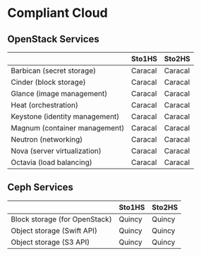 # Compliant Cloud

## OpenStack Services

|                                | Sto1HS  | Sto2HS  |
| ------------------------------ | ------- | ------- |
| Barbican (secret storage)      | Caracal | Caracal |
| Cinder (block storage)         | Caracal | Caracal |
| Glance (image management)      | Caracal | Caracal |
| Heat (orchestration)           | Caracal | Caracal |
| Keystone (identity management) | Caracal | Caracal |
| Magnum (container management)  | Caracal | Caracal |
| Neutron (networking)           | Caracal | Caracal |
| Nova (server virtualization)   | Caracal | Caracal |
| Octavia (load balancing)       | Caracal | Caracal |


## Ceph Services

|                               | Sto1HS | Sto2HS |
| --------------------------    | ------ | ------ |
| Block storage (for OpenStack) | Quincy | Quincy |
| Object storage (Swift API)    | Quincy | Quincy |
| Object storage (S3 API)       | Quincy | Quincy |
